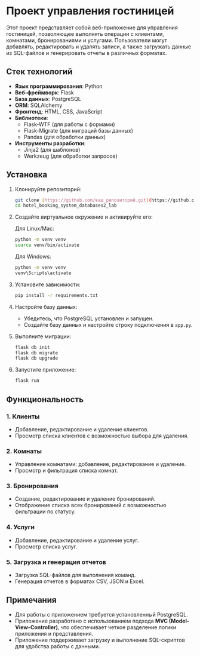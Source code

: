 # Проект управления гостиницей

Этот проект представляет собой веб-приложение для управления гостиницей, позволяющее выполнять операции с клиентами, комнатами, бронированиями и услугами. Пользователи могут добавлять, редактировать и удалять записи, а также загружать данные из SQL-файлов и генерировать отчеты в различных форматах.

## Стек технологий

- **Язык программирования**: Python
- **Веб-фреймворк**: Flask
- **База данных**: PostgreSQL
- **ORM**: SQLAlchemy
- **Фронтенд**: HTML, CSS, JavaScript
- **Библиотеки**:
  - Flask-WTF (для работы с формами)
  - Flask-Migrate (для миграций базы данных)
  - Pandas (для обработки данных)
- **Инструменты разработки**:
  - Jinja2 (для шаблонов)
  - Werkzeug (для обработки запросов)

## Установка

1. Клонируйте репозиторий:

   ```bash
   git clone [https://github.com/ваш_репозиторий.git](https://github.com/lizakat/hotel_booking_system_databases2_lab.git)
   cd hotel_booking_system_databases2_lab
   ```

2. Создайте виртуальное окружение и активируйте его:

   Для Linux/Mac:

   ```bash
   python -m venv venv
   source venv/bin/activate
   ```

   Для Windows:

   ```bash
   python -m venv venv
   venv\Scripts\activate
   ```

3. Установите зависимости:

   ```bash
   pip install -r requirements.txt
   ```

4. Настройте базу данных:
   - Убедитесь, что PostgreSQL установлен и запущен.
   - Создайте базу данных и настройте строку подключения в `app.py`.

5. Выполните миграции:

   ```bash
   flask db init
   flask db migrate
   flask db upgrade
   ```

6. Запустите приложение:

   ```bash
   flask run
   ```

## Функциональность

### 1. **Клиенты**
- Добавление, редактирование и удаление клиентов.
- Просмотр списка клиентов с возможностью выбора для удаления.

### 2. **Комнаты**
- Управление комнатами: добавление, редактирование и удаление.
- Просмотр и фильтрация списка комнат.

### 3. **Бронирования**
- Создание, редактирование и удаление бронирований.
- Отображение списка всех бронирований с возможностью фильтрации по статусу.

### 4. **Услуги**
- Добавление, редактирование и удаление услуг.
- Просмотр списка услуг.

### 5. **Загрузка и генерация отчетов**
- Загрузка SQL-файлов для выполнения команд.
- Генерация отчетов в форматах CSV, JSON и Excel.

## Примечания

- Для работы с приложением требуется установленный PostgreSQL.
- Приложение разработано с использованием подхода **MVC (Model-View-Controller)**, что обеспечивает четкое разделение логики приложения и представления.
- Приложение поддерживает загрузку и выполнение SQL-скриптов для удобства работы с данными.
